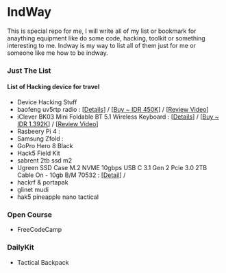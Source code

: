 # IndWay
This is special repo for me, I will write all of my list or bookmark for anaything equipment like do some code, hacking, toolkit or something interesting to me. 
Indway is my way to list all of them just for me or someone like me how to be indway.


### Just The List 

#### List of Hacking device for travel 
- Device Hacking Stuff 
- baofeng uv5rtp radio : [[Details]()] / [[Buy ~ IDR 450K]()] / [[Review Video]()]
- iClever BK03 Mini Foldable BT 5.1 Wireless Keyboard : [[Details]()] / [[Buy ~ IDR 1.392K]()] / [[Review Video]()] 
- Rasbeery Pi 4 : 
- Samsung Zfold :
- GoPro Hero 8 Black 
- Hack5 Field Kit 
- sabrent 2tb ssd m2 
- Ugreen SSD Case M.2 NVME 10gbps USB C 3.1 Gen 2 Pcie 3.0 2TB Cable On - 10gb B/M 70532 : [[Detail]()] / 
- hackrf & portapak 
- glinet mudi 
- hak5 pineapple nano tactical 

### Open Course
- FreeCodeCamp 

### DailyKit
- Tactical Backpack
